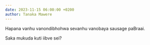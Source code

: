 ```yaml
---
date: 2023-11-15 06:00:00 +0200
author: Tanaka Mawere
---
```


Hapana vanhu vanondibhohwa sevanhu vanobaya sausage paBraai.

Saka mukuda kuti iibve sei?